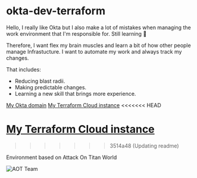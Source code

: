 # okta-dev-terraform

Hello, I really like Okta but I also make a lot of mistakes when managing the work environment that I'm responsible for. Still learning 🥲

Therefore, I want flex my brain muscles and learn a bit of how other people manage Infrastucture. I want to automate my work and always track my changes.

That includes:
- Reducing blast radii.
- Making predictable changes. 
- Learning a new skill that brings more experience. 

[My Okta domain](https://dev-83329188-admin.okta.com/)
[My Terraform Cloud instance](https://app.terraform.io/app/olivia-org/workspaces/okta-dev-terraform)
<<<<<<< HEAD

[My Terraform Cloud instance](https://app.terraform.io/app/olivia-org/workspaces/okta-dev-terraform)
=======
>>>>>>> 3514a48 (Updating readme)

Environment based on Attack On Titan World

![AOT Team](https://gifdb.com/images/file/aot-elite-squad-1b3vop3gqnf3adp3.gif)
